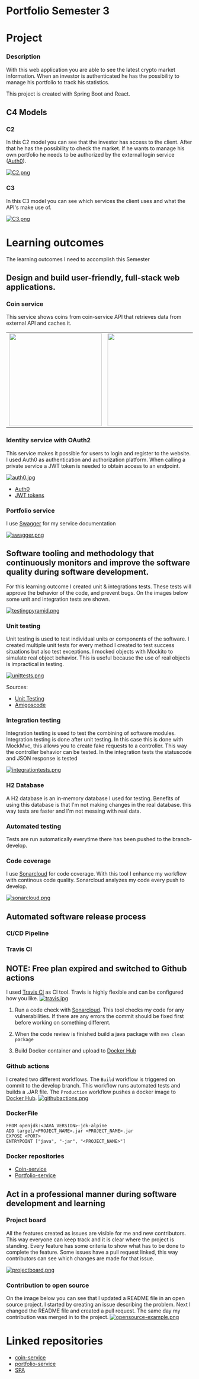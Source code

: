 # Portfolio Semester 3

# Project

### Description
With this web application you are able to see the latest crypto market information. When an investor is authenticated he has the possibility to manage his portfolio to track his statistics.

This project is created with Spring Boot and React.

## C4 Models

### C2
In this C2 model you can see that the investor has access to the client. After that he has the possibility to check the market. If he wants to manage his own portfolio he needs to be authorized by the external login service ([Auth0](https://auth0.com/)).

[![C2.png](https://i.postimg.cc/c1zQgngn/C2.png)](https://postimg.cc/SjWXHjGS)
### C3
In this C3 model you can see which services the client uses and what the API's make use of.

[![C3.png](https://i.postimg.cc/NfrR1jmP/C3.png)](https://postimg.cc/tYp1byrh)
# Learning outcomes
The learning outcomes I need to accomplish this Semester

## Design and build user-friendly, full-stack web applications.
### Coin service
This service shows coins from coin-service API that retrieves data from external API and caches it.
<table>
  <tr>
    <td><image src="https://i.postimg.cc/7hCSPRqd/endpoint-coins.jpg" height=250/></td>
    <td><image src="https://i.postimg.cc/85qtmZ6M/Home.jpg" height=250 width=450/></td>
  </tr>
  </table>
  
### Identity service with OAuth2
This service makes it possible for users to login and register to the website. I used Auth0 as authentication and authorization platform.
When calling a private service a JWT token is needed to obtain access to an endpoint.

[![auth0.jpg](https://i.postimg.cc/C5wbKw4d/auth0.jpg)](https://postimg.cc/mz6PXfJG)

* [Auth0](https://auth0.com/)
* [JWT tokens](https://www.youtube.com/watch?v=soGRyl9ztjI)

### Portfolio service
I use [Swagger](https://swagger.io/) for my service documentation

[![swagger.png](https://i.postimg.cc/SK507b84/swagger.png)](https://postimg.cc/nsvwp50S)

## Software tooling and methodology that continuously monitors and improve the software quality during software development.
For this learning outcome I created unit & integrations tests. These tests will approve the behavior of the code, and prevent bugs. On the images below some unit and integration tests are shown.

[![testingpyramid.png](https://i.postimg.cc/vmSbhhLb/testingpyramid.png)](https://postimg.cc/XZFR7wzz)

### Unit testing
Unit testing is used to test individual units or components of the software. I created multiple unit tests for every method I created to test success situations but also test exceptions. I mocked objects with Mockito to simulate real object behavior. This is useful because the use of real objects is impractical in testing.

[![unittests.png](https://i.postimg.cc/BvT0GN4T/unittests.png)](https://postimg.cc/SXx566XR)

Sources:
* [Unit Testing](https://en.wikipedia.org/wiki/Unit_testing)
* [Amigoscode](https://www.youtube.com/watch?v=Geq60OVyBPg&t=4141s)

### Integration testing
Integration testing is used to test the combining of software modules. Integration testing is done after unit testing. In this case this is done with MockMvc, this allows you to create fake requests to a controller. This way the controller behavior can be tested. In the integration tests the statuscode and JSON response is tested

[![integrationtests.png](https://i.postimg.cc/d1nch17D/integrationtests.png)](https://postimg.cc/njsP5nGt)
### H2 Database
A H2 database is an in-memory database I used for testing. Benefits of using this database is that I'm not making changes in the real database. this way tests are faster and I'm not messing with real data.

### Automated testing
Tests are run automatically everytime there has been pushed to the branch-develop. 

### Code coverage
I use [Sonarcloud](https://sonarcloud.io/) for code coverage. With this tool I enhance my workflow with continous code quality. Sonarcloud analyzes my code every push to develop. 

[![sonarcloud.png](https://i.postimg.cc/y6tjPzy1/sonarcloud.png)](https://postimg.cc/6TVCWgPg)

## Automated software release process

### CI/CD Pipeline

### Travis CI
## NOTE: Free plan expired and switched to Github actions
I used [Travis CI](https://travis-ci.org/) as CI tool. Travis is highly flexible and can be configured how you like.
[![travis.jpg](https://i.postimg.cc/L5NW7pfc/travis.jpg)](https://postimg.cc/CnnJB9c7)

1. Run a code check with [Sonarcloud](https://sonarcloud.io/). This tool checks my code for any vulnerabilities. If there are any errors the commit should be fixed first before working on something different.

2. When the code review is finished build a java package with ```mvn clean package```

3. Build Docker container and upload to [Docker Hub](https://hub.docker.com/)

### Github actions
I created two different workflows. The <code>Build</code> workflow is triggered on commit to the develop branch. This workflow runs automated tests and builds a .JAR file. The <code>Production</code> workflow pushes a docker image to [Docker Hub](https://hub.docker.com/).
[![githubactions.png](https://i.postimg.cc/xCJbYt01/githubactions.png)](https://postimg.cc/Q9DMJg92)
### DockerFile
```
FROM openjdk:<JAVA_VERSION>-jdk-alpine
ADD target/<PROJECT_NAME>.jar <PROJECT_NAME>.jar
EXPOSE <PORT>
ENTRYPOINT ["java", "-jar", "<PROJECT_NAME>"]
```

### Docker repositories
* [Coin-service](https://hub.docker.com/repository/docker/dirkl1/cryptoboard-coin-service)
* [Portfolio-service](https://hub.docker.com/repository/docker/dirkl1/cryptoboard-portfolio-service)

## Act in a professional manner during software development and learning

### Project board
All the features created as issues are visible for me and new contributors. This way everyone can keep track and it is clear where the project is standing. Every feature has some criteria to show what has to be done to complete the feature. Some issues have a pull request linked, this way contributors can see which changes are made for that issue.

[![projectboard.png](https://i.postimg.cc/mZpP0Q35/projectboard.png)](https://postimg.cc/kD8MSRpQ)

### Contribution to open source
On the image below you can see that I updated a README file in an open source project. I started by creating an issue describing the problem. Next I changed the README file and created a pull request. The same day my contribution was merged in to the project.
[![opensource-example.png](https://i.postimg.cc/qgf1Dv8L/opensource-example.png)](https://postimg.cc/q6Lcz0Dh)


# Linked repositories
*  [coin-service](https://github.com/DirkLemmen/cryptoboard-coin-service)
*  [portfolio-service](https://github.com/DirkLemmen/cryptoboard-portfolio-service)
*  [SPA](https://github.com/DirkLemmen/CryptoBoardSPA)
